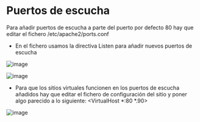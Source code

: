 # Puertos de escucha

Para añadir puertos de escucha a parte del puerto por defecto 80 hay que editar el fichero /etc/apache2/ports.conf

- En el fichero usamos la directiva Listen para añadir nuevos puertos de escucha


![image](https://github.com/Scosrom/Implantacion_web/assets/114906778/6ceb3141-4d08-48d8-a9a4-8dcd7b325c84)

![image](https://github.com/Scosrom/Implantacion_web/assets/114906778/025eabc1-d4e2-4958-9953-4ce4209e330a)


- Para que los sitios virtuales funcionen en los puertos de escucha añadidos hay que editar el fichero de configuración del sitio y poner algo parecido a lo siguiente: 
<VirtualHost *:80 *.90>

![image](https://github.com/Scosrom/Implantacion_web/assets/114906778/da9dba66-6377-436d-9292-1726d3be88c4)
